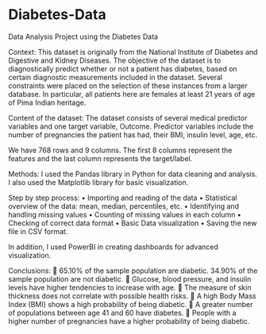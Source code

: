 # Diabetes-Data
Data Analysis Project using the Diabetes Data

Context: This dataset is originally from the National Institute of Diabetes and Digestive and Kidney Diseases. The objective of the dataset is to diagnostically predict whether or not a patient has diabetes, based on certain diagnostic measurements included in the dataset. Several constraints were placed on the selection of these instances from a larger database. In particular, all patients here are females at least 21 years of age of Pima Indian heritage.

Content of the dataset: The dataset consists of several medical predictor variables and one target variable, Outcome. Predictor variables include the number of pregnancies the patient has had, their BMI, insulin level, age, etc.

We have 768 rows and 9 columns. The first 8 columns represent the features and the last column represents the target/label.

Methods: I used the Pandas library in Python for data cleaning and analysis. I also used the Matplotlib library for basic visualization.

Step by step process:
•	Importing and reading of the data
•	Statistical overview of the data: mean, median, percentiles, etc.
•	Identifying and handling missing values
•	Counting of missing values in each column
•	Checking of correct data format
•	Basic Data visualization
•	Saving the new file in CSV format.

In addition, I used PowerBI in creating dashboards for advanced visualization.

Conclusions:
	65.10% of the sample population are diabetic. 34.90% of the sample population are not diabetic.
	Glucose, blood pressure, and insulin levels have higher tendencies to increase with age.
	The measure of skin thickness does not correlate with possible health risks.
	A high Body Mass Index (BMI) shows a high probability of being diabetic.
	A greater number of populations between age 41 and 60 have diabetes.
	People with a higher number of pregnancies have a higher probability of being diabetic.
